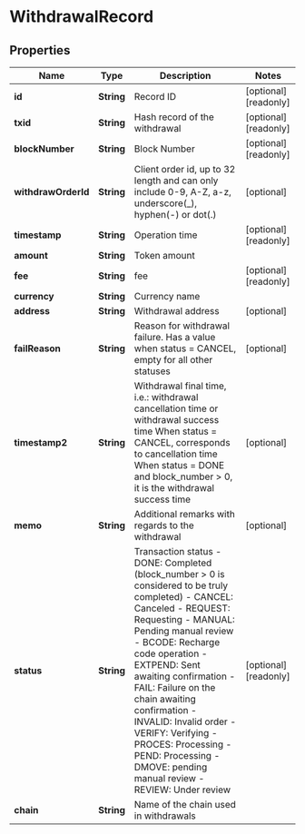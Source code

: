 
# WithdrawalRecord

## Properties

Name | Type | Description | Notes
------------ | ------------- | ------------- | -------------
**id** | **String** | Record ID |  [optional] [readonly]
**txid** | **String** | Hash record of the withdrawal |  [optional] [readonly]
**blockNumber** | **String** | Block Number |  [optional] [readonly]
**withdrawOrderId** | **String** | Client order id, up to 32 length and can only include 0-9, A-Z, a-z, underscore(_), hyphen(-) or dot(.)  |  [optional]
**timestamp** | **String** | Operation time |  [optional] [readonly]
**amount** | **String** | Token amount | 
**fee** | **String** | fee |  [optional] [readonly]
**currency** | **String** | Currency name | 
**address** | **String** | Withdrawal address |  [optional]
**failReason** | **String** | Reason for withdrawal failure. Has a value when status &#x3D; CANCEL, empty for all other statuses |  [optional]
**timestamp2** | **String** | Withdrawal final time, i.e.: withdrawal cancellation time or withdrawal success time When status &#x3D; CANCEL, corresponds to cancellation time When status &#x3D; DONE and block_number &gt; 0, it is the withdrawal success time |  [optional]
**memo** | **String** | Additional remarks with regards to the withdrawal |  [optional]
**status** | **String** | Transaction status  - DONE: Completed (block_number &gt; 0 is considered to be truly completed) - CANCEL: Canceled - REQUEST: Requesting - MANUAL: Pending manual review - BCODE: Recharge code operation - EXTPEND: Sent awaiting confirmation - FAIL: Failure on the chain awaiting confirmation - INVALID: Invalid order - VERIFY: Verifying - PROCES: Processing - PEND: Processing - DMOVE: pending manual review - REVIEW: Under review |  [optional] [readonly]
**chain** | **String** | Name of the chain used in withdrawals | 

